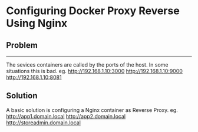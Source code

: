 # Configuring Docker Proxy Reverse Using Nginx

## Problem 
-----------
The sevices containers are called by the ports of the host. In some situations this is bad.
eg.
<http://192.168.1.10:3000>
<http://192.168.1.10:9000>
<http://192.168.1.10:8081>

## Solution 
A basic solution is configuring a Nginx container as Reverse Proxy.
eg.
<http://app1.domain.local>
<http://app2.domain.local>
<http://storeadmin.domain.local>